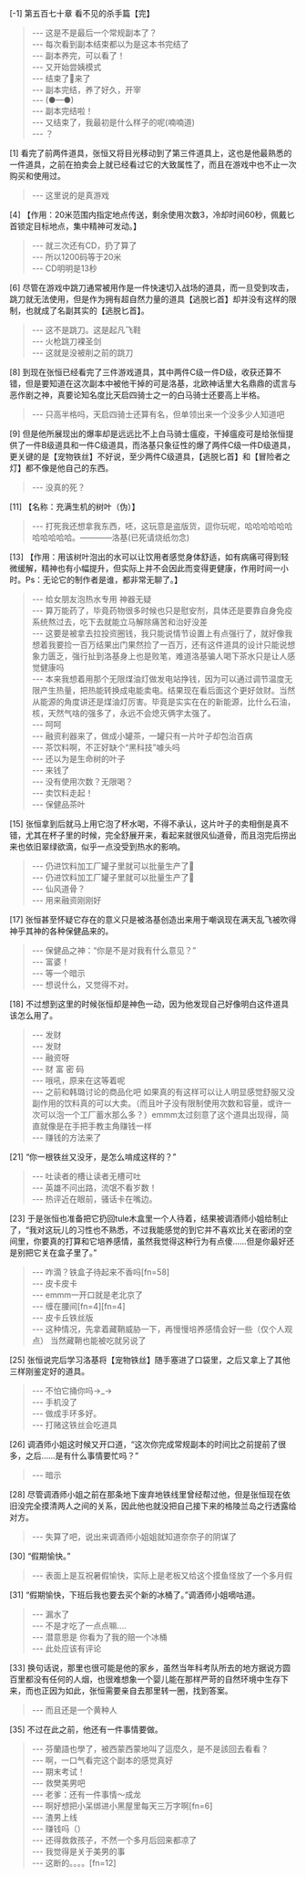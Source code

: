 
[-1] 第五百七十章 看不见的杀手篇【完】
>--- 这是不是最后一个常规副本了？<br>
>--- 每次看到副本结束都以为是这本书完结了<br>
>--- 副本养完，可以看了！<br>
>--- 又开始尝姨模式<br>
>--- 结束了👴来了<br>
>--- 副本完结，养了好久，开宰<br>
>--- (●—●)<br>
>--- 副本完结啦！<br>
>--- 又结束了，我最初是什么样子的呢(喃喃道)<br>
>--- ？<br>

[1] 看完了前两件道具，张恒又将目光移动到了第三件道具上，这也是他最熟悉的一件道具，之前在拍卖会上就已经看过它的大致属性了，而且在游戏中也不止一次购买和使用过。
>--- 这里说的是真游戏<br>

[4] 【作用：20米范围内指定地点传送，剩余使用次数3，冷却时间60秒，佩戴匕首锁定目标地点，集中精神可发动。】
>--- 就三次还有CD，扔了算了<br>
>--- 所以1200码等于20米<br>
>--- CD明明是13秒<br>

[6] 尽管在游戏中跳刀通常被用作是一件快速切入战场的道具，而一旦受到攻击，跳刀就无法使用，但是作为拥有超自然力量的道具【逃脱匕首】却并没有这样的限制，也就成了名副其实的【逃脱匕首】。
>--- 这不是跳刀。这是起凡飞鞋<br>
>--- 火枪跳刀裸圣剑<br>
>--- 这就是没被削之前的跳刀<br>

[8] 到现在张恒已经看完了三件游戏道具，其中两件C级一件D级，收获还算不错，但是要知道在这次副本中被他干掉的可是洛基，北欧神话里大名鼎鼎的谎言与恶作剧之神，真要论知名度比天启四骑士之一的白马骑士还要高上半格。
>--- 只高半格吗，天启四骑士还算有名，但单领出来一个没多少人知道吧<br>

[9] 但是他所展现出的爆率却是远远比不上白马骑士瘟疫，干掉瘟疫可是给张恒提供了一件B级道具和一件C级道具，而洛基只象征性的爆了两件C级一件D级道具，更关键的是【宠物铁丝】不好说，至少两件C级道具，【逃脱匕首】和【冒险者之灯】都不像是他自己的东西。
>--- 没真的死？<br>

[11] 【名称：充满生机的树叶（伪）】
>--- 打死我还想拿我东西，呸，这玩意是盗版货，逗你玩呢，哈哈哈哈哈哈哈哈哈哈哈。————洛基(已死请烧纸勿念)<br>

[13] 【作用：用该树叶泡出的水可以让饮用者感觉身体舒适，如有病痛可得到轻微缓解，精神也有小幅提升，但实际上并不会因此而变得更健康，作用时间一小时。Ps：无论它的制作者是谁，都非常无聊了。】
>--- 给女朋友泡热水专用 神器无疑<br>
>--- 算万能药了，毕竟药物很多时候也只是慰安剂，具体还是要靠自身免疫系统熬过去，吃下去就能立马解除痛苦和治好没差<br>
>--- 这要是被拿去拉投资圈钱，我只能说情节设置上有点强行了，就好像我想着我要捡一百万结果出门果然捡了一百万，还有这件道具的设计只能说想象力匮乏，强行扯到洛基身上也是败笔，难道洛基骗人喝下茶水只是让人感觉健康吗<br>
>--- 本来我想着用那个无限煤油灯做发电站挣钱，因为可以通过调节温度无限产生热量，把热能转换成电能卖电。结果现在看后面这个更好敛财。当然从能源的角度讲还是煤油灯厉害。毕竟是实实在在的新能源，比什么石油，核，天然气啥的强多了，永远不会熄灭俩字太强了。<br>
>--- 呵呵<br>
>--- 融资利器来了，做成小罐茶，一罐只有一片叶子却包治百病<br>
>--- 茶饮料啊，不正好缺个“黑科技”噱头吗<br>
>--- 还以为是生命树的叶子<br>
>--- 来钱了<br>
>--- 没有使用次数？无限喝？<br>
>--- 卖饮料走起！<br>
>--- 保健品茶叶<br>

[15] 张恒拿到后就马上用它泡了杯水喝，不得不承认，这片叶子的卖相倒是真不错，尤其在杯子里的时候，完全舒展开来，看起来就很风仙道骨，而且泡完后捞出来也依旧翠绿欲滴，似乎一点没受到热水的影响。
>--- 仍进饮料加工厂罐子里就可以批量生产了🤣<br>
>--- 仍进饮料加工厂罐子里就可以批量生产了🤣<br>
>--- 仙风道骨？<br>
>--- 用来融资刚刚好<br>

[17] 张恒甚至怀疑它存在的意义只是被洛基创造出来用于嘲讽现在满天乱飞被吹得神乎其神的各种保健品来的。
>--- 保健品之神：“你是不是对我有什么意见？”<br>
>--- 富婆！<br>
>--- 等一个暗示<br>
>--- 想说什么，又觉得不对。<br>

[18] 不过想到这里的时候张恒却是神色一动，因为他发现自己好像明白这件道具该怎么用了。
>--- 发财<br>
>--- 发财<br>
>--- 融资呀<br>
>--- 财 富 密 码<br>
>--- 哦吼，原来在这等着呢<br>
>--- 之前和韩璐讨论的商品化吧
如果真的有这样可以让人明显感觉舒服又没副作用的饮料真的可以大卖。（而且叶子没有限制使用次数和容量，或许一次可以泡一个工厂蓄水那么多？）emmm太过刻意了这个道具出现得，简直就像是在手把手教主角赚钱一样<br>
>--- 赚钱的方法来了<br>

[21] “你一根铁丝又没牙，是怎么啃成这样的？”
>--- 吐读者的槽让读者无槽可吐<br>
>--- 英雄不问出路，流氓不看岁数！<br>
>--- 热评近在眼前，骚话卡在嘴边。<br>

[23] 于是张恒也准备把它扔回tule木盒里一个人待着，结果被调酒师小姐给制止了，“我对这玩儿的习性也不熟悉，不过我能感觉的到它并不喜欢比关在密闭的空间里，你要真的打算和它培养感情，虽然我觉得这种行为有点傻……但是你最好还是别把它关在盒子里了。”
>--- 咋滴？铁盒子待起来不香吗[fn=58]<br>
>--- 皮卡皮卡<br>
>--- emmm一开口就是老北京了<br>
>--- 缠在腰间[fn=4][fn=4]<br>
>--- 皮卡丘铁丝版<br>
>--- 这种情况，先拿着藏鞘威胁一下，再慢慢培养感情会好一些（仅个人观点）
当然藏鞘也能被吃就另说了<br>

[25] 张恒说完后学习洛基将【宠物铁丝】随手塞进了口袋里，之后又拿上了其他三样刚鉴定好的道具。
>--- 不怕它捅你吗→_→<br>
>--- 手机没了<br>
>--- 做成手环多好。<br>
>--- 打赌这铁丝会吃道具<br>

[26] 调酒师小姐这时候又开口道，“这次你完成常规副本的时间比之前提前了很多，之后……是有什么事情要忙吗？”
>--- 暗示<br>

[28] 尽管调酒师小姐之前在那条地下废弃地铁线里曾经帮过他，但是张恒现在依旧没完全摸清两人之间的关系，因此他也就没把自己接下来的格陵兰岛之行透露给对方。
>--- 失算了吧，说出来调酒师小姐姐就知道奈奈子的阴谋了<br>

[30] “假期愉快。”
>--- 表面上是互祝暑假愉快，实际上是老板又给这个摸鱼怪放了一个多月假<br>

[31] “假期愉快，下班后我也要去买个新的冰桶了。”调酒师小姐嘀咕道。
>--- 漏水了<br>
>--- 不是才吃了一点点嘛....<br>
>--- 潜意思是 你看为了我的赔一个冰桶<br>
>--- 此处应该有评论<br>

[33] 换句话说，那里也很可能是他的家乡，虽然当年科考队所去的地方据说方圆百里都没有任何的人烟，也很难想象一个婴儿能在那样严苛的自然环境中生存下来，而也正因为如此，张恒需要亲自去那里转一圈，找到答案。
>--- 而且还是一个黄种人<br>

[35] 不过在此之前，他还有一件事情要做。
>--- 芬蘭語也學了，被西蒙西蒙地叫了這麼久，是不是該回去看看？<br>
>--- 啊，一口气看完这个副本的感觉真好<br>
>--- 期末考试！<br>
>--- 救樊美男吧<br>
>--- 老爹：还有一件事情～成龙<br>
>--- 啊好想把小呆绑进小黑屋里每天三万字啊[fn=6]<br>
>--- 渣男上线<br>
>--- 赚钱吗（）<br>
>--- 还得救救孩子，不然一个多月后回来都凉了<br>
>--- 我觉得是关于美男的事<br>
>--- 这断的。。。。[fn=12]<br>
